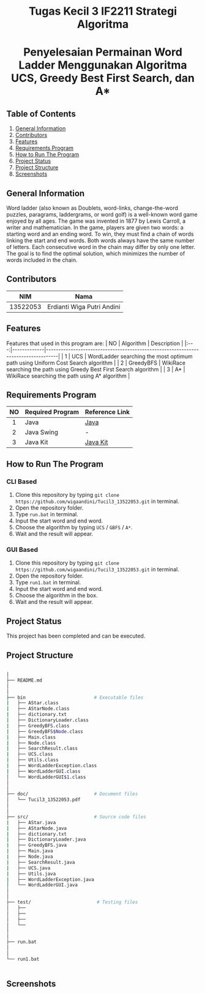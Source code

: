 <h1 align="center"> Tugas Kecil 3 IF2211 Strategi Algoritma </h1>
<h1 align="center">  Penyelesaian Permainan Word Ladder Menggunakan Algoritma UCS, Greedy Best First Search, dan A* </h1>


## Table of Contents
1. [General Information](#general-information)
2. [Contributors](#contributors)
3. [Features](#features)
4. [Requirements Program](#required_program)
5. [How to Run The Program](#how-to-run-the-program)
6. [Project Status](#project-status)
7. [Project Structure](#project-structure)
8. [Screenshots](#screenshots)


## General Information
Word ladder (also known as Doublets, word-links, change-the-word puzzles, paragrams, laddergrams, or word golf) is a well-known word game enjoyed by all ages. The game was invented in 1877 by Lewis Carroll, a writer and mathematician. In the game, players are given two words: a starting word and an ending word. To win, they must find a chain of words linking the start and end words. Both words always have the same number of letters. Each consecutive word in the chain may differ by only one letter. The goal is to find the optimal solution, which minimizes the number of words included in the chain.


## Contributors
|   NIM    |                  Nama                  |
| :------: | :------------------------------------: |
| 13522053 |       Erdianti Wiga Putri Andini       |


## Features
Features that used in this program are:
| NO  | Algorithm   | Description                                                                       |
|:---:|-------------|-----------------------------------------------------------------------------------|
| 1   | UCS         | WordLadder searching the most optimum path using Uniform Cost Search algorithm    |
| 2   | GreedyBFS   | WikiRace searching the path using Greedy Best First Search algorithm              |
| 3   | A*          | WikiRace searching the path using A* algorithm                                    |


## Requirements Program
|   NO   |  Required Program                  |                           Reference Link                            |
| :----: | ---------------------------------- |---------------------------------------------------------------------|
|   1    | Java                               | [Java](https://www.java.com/en/download/)                           |                            
|   2    | Java Swing                         | -                                                                   |
|   3    | Java Kit                           | [Java Kit](https://www.oracle.com/java/technologies/downloads/)     |


## How to Run The Program
### CLI Based
1. Clone this repository by typing `git clone https://github.com/wigaandini/Tucil3_13522053.git` in terminal.
2. Open the repository folder.
3. Type `run.bat` in terminal.
4. Input the start word and end word.
5. Choose the algorithm by typing `UCS` / `GBFS` / `A*`.
6. Wait and the result will appear.

### GUI Based
1. Clone this repository by typing `git clone https://github.com/wigaandini/Tucil3_13522053.git` in terminal.
2. Open the repository folder.
3. Type `run1.bat` in terminal.
4. Input the start word and end word.
5. Choose the algorithm in the box.
6. Wait and the result will appear.


## Project Status
This project has been completed and can be executed.


## Project Structure
```bash

│
├── README.md
│
│  
├── bin                         # Executable files
|   ├── AStar.class
|   ├── AStarNode.class
|   ├── dictionary.txt
|   ├── DictionaryLoader.class
|   ├── GreedyBFS.class
|   ├── GreedyBFS$Node.class
|   ├── Main.class
|   ├── Node.class
|   ├── SearchResult.class
|   ├── UCS.class
|   ├── Utils.class
|   ├── WordLadderException.class
|   ├── WordLadderGUI.class
│   └── WordLadderGUI$1.class
│  
│  
├── doc/                        # Document files
│   └── Tucil3_13522053.pdf
│
│  
├── src/                        # Source code files
|   ├── AStar.java
|   ├── AStarNode.java
|   ├── dictionary.txt
|   ├── DictionaryLoader.java
|   ├── GreedyBFS.java
|   ├── Main.java
|   ├── Node.java
|   ├── SearchResult.java
|   ├── UCS.java
|   ├── Utils.java
|   ├── WordLadderException.java
│   └── WordLadderGUI.java 
│
│
├── test/                        # Testing files
│   ├── 
│   ├──
│   ├──
│   └──
│
│
├── run.bat     
│
│                           
└── run1.bat                                  
        
```

## Screenshots
